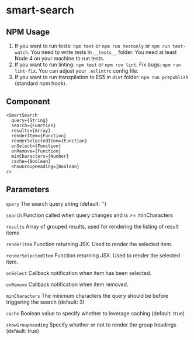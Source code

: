 # smart-search

## NPM Usage

1. If you want to run tests: `npm test` or `npm run testonly` or `npm run test-watch`. You need to write tests in `__tests__` folder. You need at least Node 4 on your machine to run tests.
2. If you want to run linting: `npm test` or `npm run lint`. Fix bugs: `npm run lint-fix`. You can adjust your `.eslintrc` config file.
3. If you want to run transpilation to ES5 in `dist` folder: `npm run prepublish` (standard npm hook).

## Component

```
<SmartSearch
  query={String}
  search={Function}
  results={Array}
  renderItem={Function}
  renderSelectedItem={Function}
  onSelect={Function}
  onRemove={Function}
  minCharacters={Number}
  cache={Boolean}
  showGroupHeading={Boolean}
/>
```

## Parameters
`query`
The search query string (default: '')

`search`
Function called when query changes and is >= minCharacters

`results`
Array of grouped results, used for rendering the listing of result items

`renderItem`
Function returning JSX. Used to render the selected item.

`renderSelectedItem`
Function returning JSX. Used to render the selected item.

`onSelect`
Callback notification when item has been selected.

`onRemove`
Callback notification when item removed.

`minCharacters`
The minimum characters the query should be before triggering the search (default: 3)

`cache`
Boolean value to specify whether to leverage caching (default: true)

`showGroupHeading`
Specify whether or not to render the group headings (default: true)
